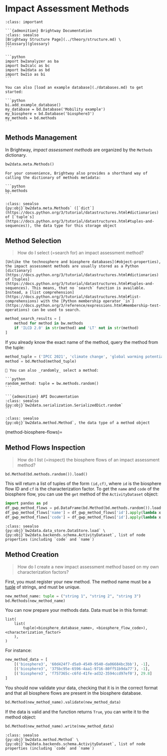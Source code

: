# Impact Assessment Methods


````{admonition} Prerequisites
:class: important

```{admonition} Brightway Documentation
:class: seealso
[Brightway Structure Page](../theory/structure.md) \
[Glossary](glossary)
```

```python
import bw2analyzer as ba
import bw2calc as bc
import bw2data as bd
import bw2io as bi
```

You can also [load an example database](./databases.md) to get started:

```python
bi.add_example_database()
my_database = bd.Database('Mobility example')
my_biosphere = bd.Database('biosphere3')
my_methods = bd.methods
```
````

## Methods Management

In Brightway, _impact assessment methods_ are organized by the `Methods` dictionary.

```python
bw2data.meta.Methods()
```

````{note}
For your convenience, Brightway also provides a shorthand way of calling the dictionary of methods metadata:

```python
bp.methods
```
````

```{admonition} API Documentation
:class: seealso
{py:obj}`bw2data.meta.Methods` ([`dict`](https://docs.python.org/3/tutorial/datastructures.html#dictionaries) of [`tuple`s](https://docs.python.org/3/tutorial/datastructures.html#tuples-and-sequences)), the data type for this storage object
```

## Method Selection

> How do I select (=search for) an impact assessment method?

```{warning}
[Unlike the technosphere and biosphere databases](#object-properties), the impact assessment methods are usually stored as a Python [dictionary](https://docs.python.org/3/tutorial/datastructures.html#dictionaries) of [tuples](https://docs.python.org/3/tutorial/datastructures.html#tuples-and-sequences). This means, that no `search` function is available. Instead, a [list comprehension](https://docs.python.org/3/tutorial/datastructures.html#list-comprehensions) with the [Python membership operator `in`](https://docs.python.org/3/reference/expressions.html#membership-test-operations) can be used to search.
```

```python
method_search_results = [
    method for method in bw.methods
    if 'ILCD 2.0' in str(method) and 'LT' not in str(method)
]
```

If you already know the exact name of the method, query the method from the tuple:

```python
method_tuple = ('IPCC 2021', 'climate change', 'global warming potential (GWP100)')
method = bd.Method(method_tuple)
```

````{note}
🎲 You can also _randomly_ select a method:

```python
random_method: tuple = bw.methods.random()
```

```{admonition} API Documentation
:class: seealso
{py:obj}`bw2data.serialization.SerializedDict.random`
```
````

```{admonition} API Documentation
:class: seealso
{py:obj}`bw2data.method.Method`, the data type of a method object
```

(method-biosphere-flows)=
## Method Flows Inspection

> How do I list (=inspect) the biosphere flows of an impact assessment method?

```python
bd.Method(bd.methods.random()).load()
```

This will return a list of tuples of the form `(id,cf)`, where `id` is the biosphere flow ID and `cf` is the characterization factor. To get the `name` and `code` of the biosphere flow, you can use the `get` method of the `ActivityDataset` object:

```python
import pandas as pd
df_gwp_method_flows = pd.DataFrame(bd.Method(bd.methods.random()).load(), columns=['id', 'cf'])
df_gwp_method_flows['name'] = df_gwp_method_flows['id'].apply(lambda x: bd.get_node(id=x)['name'])
df_gwp_method_flows['code'] = df_gwp_method_flows['id'].apply(lambda x: bd.get_node(id=x)['code'])
```

```{admonition} API Documentation
:class: seealso
{py:obj}`bw2data.data_store.DataStore.load` \
{py:obj}`bw2data.backends.schema.ActivityDataset`, list of node properties (including `code` and `name`)
```

## Method Creation

> How do I create a new impact assessment method based on my own characterization factors?

First, you must register your new method. The method name must be a [tuple](https://docs.python.org/3/library/stdtypes.html#tuple) of strings, and must be unique.

```python
new_method_name: tuple = ("string 1", "string 2", "string 3")
bd.Methods(new_method_name)
```

You can now prepare your methods data. Data must be in this format:

```
list(
    list(
        tuple(<biosphere_database_name>, <biosphere_flow_code>), <characterization_factor>
    ),
)
```

For instance:

```python
new_method_data = [
    [('biosphere3', '60d424f7-d5a9-4549-9540-da06684bc3bb'), -1],
    [('biosphere3', '375bc95e-6596-4aa1-9716-80ff51b9da77'), -1],
    [('biosphere3', 'f757365c-c6fd-41fe-ad32-3594ccd97ef0'), 29.8]
]
```

You should now validate your data, checking that it is in the correct format and that all biosphere flows are present in the biosphere database.

```python
bd.Method(new_method_name).validate(new_method_data)
```

If the data is valid and the function returns `True`, you can write it to the method object:

```python
bd.Method(new_method_name).write(new_method_data)
```

```{admonition} API Documentation
:class: seealso
{py:obj}`bw2data.method.Method` \
{py:obj}`bw2data.backends.schema.ActivityDataset`, list of node properties (including `code` and `name`)
```